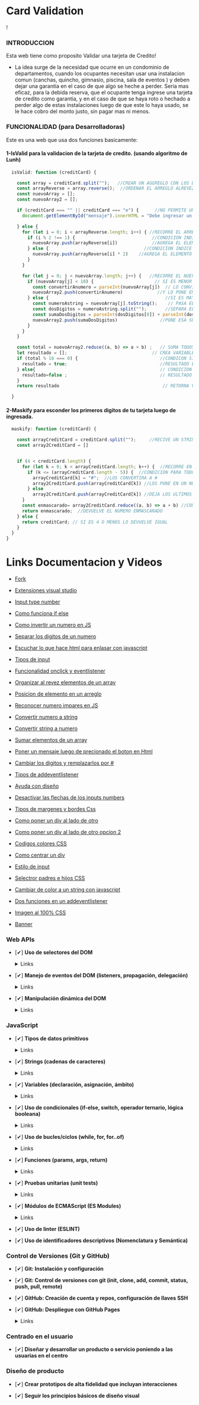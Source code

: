 # Card Validation
! []() 

### INTRODUCCION

Esta web tiene como proposito Validar una tarjeta de Credito!

- La idea surge de la necesidad que ocurre en un condominio de departamentos, cuando los ocupantes necesitan usar una instalacion comun (canchas, quincho, gimnasio, piscina, sala de eventos ) y deben dejar una garantia en el caso de que algo se heche a perder. Seria mas eficaz, para la debida reserva, que el ocupante tenga ingrese una tarjeta de credito como garantia, y en el caso de que se haya roto o hechado a perder algo de estas instalaciones luego de que este lo haya usado, se le hace cobro del monto justo, sin pagar mas ni menos.

### FUNCIONALIDAD (para Desarrolladoras)

Este es una web que usa dos funciones basicamente:

#### 1-IsValid para la validacion de la tarjeta de credito. (usando algoritmo de Lunh)

```javascript
  isValid: function (creditCard) {

    const array = creditCard.split("");   //CREAR UN AGGREGLO CON LOS DIGITOS INGRESADOS
    const arrayReverse = array.reverse();  //ORDENAR EL ARREGLO ALREVEZ
    const nuevoArray = [];
    const nuevoArray2 = [];

    if (creditCard === "" || creditCard === "e") {      //NO PERMITE UN STRING VACIO O LETRA "e"
      document.getElementById("mensaje").innerHTML = "Debe ingresar un numero de tarjeta valido".fontcolor('blue')  //MENSAJE DE ERROR

    } else {
      for (let i = 0; i < arrayReverse.length; i++) { //RECORRE EL ARREGLO
        if (i % 2 !== 1) {                             //CONDICION INDICE  PAR
          nuevoArray.push(arrayReverse[i])             //AGREGA EL ELEMENTO
        } else {                                    //CONDICION INDICE IMPAR
          nuevoArray.push(arrayReverse[i] * 2)    //AGREGA EL ELEMENTO MULTIPLICADO POR DOS
        }
      }

      for (let j = 0; j < nuevoArray.length; j++) {   //RECORRE EL NUEVO ARREGLO
        if (nuevoArray[j] < 10) {                       // SI ES MENOR QUE DIEZ
          const convertirAnumero = parseInt(nuevoArray[j])  // LO CONVIERTE A NUMERO
          nuevoArray2.push(convertirAnumero)             //Y LO PONE EN OTRO ARREGLO
        } else {                                            //SI ES MAYOR A 10 (DE 2 DIGITOS)
          const numeroAstring = nuevoArray[j].toString();    // PASA EL NUMERO A UNA CADENA DE STRING
          const dosDigitos = numeroAstring.split("");       //SEPARA EL STRING EN UN ARREGLO
          const sumaDosDigitos = parseInt(dosDigitos[0]) + parseInt(dosDigitos[1]);  //SUMA LOS DOS ELEMENTOS COMO NUMEROS
          nuevoArray2.push(sumaDosDigitos)                //PONE ESA SUMA EN EL NUEVO ARREGLO
        }
      }
    }

    const total = nuevoArray2.reduce((a, b) => a + b) ;   // SUMA TODOS LOS DIGITOS
    let resultado = [];                                // CREA VARIABLE RESULTADO
    if (total % 10 === 0) {                               //CONDICON SI ES DIVISIBLE POR 10
      resultado = true;                                   //RESULTADO ES IGUAL A VERDADERO
    } else{                                               // CONDICION SI NO ES DIVISIBLE PO 10
      resultado=false ;                                   // RESULTADO FALSO
    }
    return resultado                                       // RETORNA VARIABLE CON RESULTADO

  }
```

#### 2-Maskify para esconder los primeros digitos de tu tarjeta luego de ingresada.

```javascript
  maskify: function (creditCard) {

    const arrayCreditCard = creditCard.split("");     //RECIVE UN STRING Y LO CONVIERTE A ARRAY
    const array2CreditCard = []


    if (4 < creditCard.length) {
      for (let k = 0; k < arrayCreditCard.length; k++) {  //RECORRE EN ARREGLO
        if (k <= (arrayCreditCard.length - 5)) {  //CONDICION PARA TODOS LOS NUMERO DEJANDO 4 SIN ACCIONAR
          arrayCreditCard[k] = "#";  //LOS CONVERTIRA A #
          array2CreditCard.push(arrayCreditCard[k]) //LOS PONE EN UN NUEVO ARRAY
        } else
          array2CreditCard.push(arrayCreditCard[k]) //DEJA LOS ULTIMOS 4 SIN MODIFICAR Y LOS PONE EN EL ARRAY
      }
      const enmascarado= array2CreditCard.reduce((a, b) => a + b) //CONCATENA LOS DIGITOS DEL ARRAY
      return enmascarado;  //DEVUELVE EL NUMERO ENMASCARADO
    } else {
      return creditCard; // SI ES 4 O MENOS LO DEVUELVE IGUAL
    }
  }
}
```

# Links Documentacion y Videos

- [Fork](https://desarrolloweb.com/articulos/fork-git)

- [Extensiones visual studio](https://www.youtube.com/watch?v=Y2WlJJ3Jjlk&ab_channel=EDteam)

- [Input type number](https://www.coderbox.net/blog/permitir-solo-numeros-en-un-campo-de-texto-con-javascript/)

- [Como funciona if else](https://developer.mozilla.org/es/docs/Web/JavaScript/Reference/Statements/if...else)

- [Como invertir un numero en JS](https://devxdev.net/invertir-numero-javascript/)

- [Separar los digitos de un numero](https://www.youtube.com/watch?v=TZvyd45ORJQ&ab_channel=JohnOrtizOrdo%C3%B1ez)

- [Escuchar lo que hace html para enlasar con javascript](https://developer.mozilla.org/es/docs/Web/API/EventTarget/addEventListener)

- [Tipos de input](https://www.youtube.com/watch?v=u1JRC24rUfk&ab_channel=KikoPalomares)

- [Funcionalidad onclick y eventlistener](https://www.freecodecamp.org/espanol/news/boton-html-onclick-tutorial-de-evento-de-clic-en-javascript/)

- [Organizar al revez elementos de un array](https://developer.mozilla.org/es/docs/Web/JavaScript/Reference/Global_Objects/Array/reverse)

- [Posicion de elemento en un arreglo](<https://www.freecodecamp.org/espanol/news/el-manual-de-arreglos-en-javascript/#:~:text=El%}20m%C3%A9todo%20de%20arreglo%20indexOf,m%C3%A9todo%20indexOf()%20regresa%20%2D1%20.>)

- [Reconocer numero impares en JS](https://www.forosdelweb.com/f13/reconocer-numeros-impares-javascript-763675/)

- [Convertir numero a string](https://developer.mozilla.org/en-US/docs/Web/JavaScript/Reference/Global_Objects/Object/toString)

- [Convertir string a numero](<https://keepcoding.io/blog/como-convertir-un-string-en-numero-en-javascript/#:~:text=Convertir%20string%20a%20n%C3%BAmero%20JavaScript%20con%20parseInt(),-Por%20otra%20parte&text=Esta%20instrucci%C3%B3n%20convierte%20directamente%20un,entero%20m%C3%A1s%20cercano%20al%20decimal.>)

- [Sumar elementos de un array](https://es.stackoverflow.com/questions/248429/sumar-elementos-de-un-array-en-javascript)

- [Poner un mensaje luego de precionado el boton en Html](https://www.youtube.com/watch?v=CdOO-Z4SgYY&ab_channel=ProfesorDiegoNogueira)

- [Cambiar los digitos y remplazarlos por # ](https://gist.github.com/ahmadalibaloch/ec97aaebf12853b018239aa05f40dea9)

- [Tipos de addeventlistener](http://www.mywonderland.es/curso_js/addevent/index.html)

- [Ayuda con diseño](https://dribbble.com/)

- [Desactivar las flechas de los inputs numbers](https://www.diariodeunprogramador.net/desactivar-las-flechas-de-los-inputs-numbers/)

- [Tipos de margenes y bordes Css](https://www.lawebera.es/xhtml-css/margen-relleno-bordes-de-capas-con-css-html.php#:~:text=En%20el%20c%C3%B3digo%20CSS%2C%20el,se%20le%20determina%20el%20margen.)

- [Como poner un div al lado de otro](https://donestandares.wordpress.com/2008/01/23/colocar-un-div-junto-de-otro-seguimos-con-los-cursos/)

- [Como poner un div al lado de otro opcion 2](https://uniwebsidad.com/libros/css-avanzado/capitulo-3/selector-de-hijos)

- [Codigos colores CSS](https://htmlcolorcodes.com/es/)

- [Como centrar un div](https://rafaelneto.dev/blog/como-centrar-div/)

- [Estilo de input](https://www.arsys.es/blog/campos-input-texto-css)

- [Selectror padres e hijos CSS](https://uniwebsidad.com/libros/css-avanzado/capitulo-3/selector-de-hijos)

- [Cambiar de color a un string con javascript](https://developer.mozilla.org/es/docs/Web/JavaScript/Reference/Global_Objects/String/fontcolor)

- [Dos funciones en un addeventlistener](https://lenguajejs.com/javascript/eventos/addeventlistener/)

- [Imagen al 100% CSS](https://www.freecodecamp.org/espanol/news/tutorial-de-imagenes-responsivas-en-css-como-hacer-que-las-imagenes-sean-responsivas-con-css/#:~:text=Para%20hacer%20que%20una%20imagen,las%20absolutas%2C%20como%20los%20p%C3%ADxeles.)

- [Banner](https://www.youtube.com/watch?v=TpsTGGsyREQ&ab_channel=J%26GProyectosWeb)

### Web APIs

- [✔] **Uso de selectores del DOM**

    <details><summary>Links</summary><p>

  - [Manipulación del DOM](https://curriculum.laboratoria.la/es/topics/browser/02-dom/03-1-dom-methods-selection)
  - [Introducción al DOM - MDN](https://developer.mozilla.org/es/docs/Web/API/Document_Object_Model/Introduction)
  - [Localizando elementos DOM usando selectores - MDN](https://developer.mozilla.org/es/docs/Web/API/Document_object_model/Locating_DOM_elements_using_selectors)
  </p></details>

- [✔] **Manejo de eventos del DOM (listeners, propagación, delegación)**

    <details><summary>Links</summary><p>

  - [Introducción a eventos - MDN](https://developer.mozilla.org/es/docs/Learn/JavaScript/Building_blocks/Events)
  - [EventTarget.addEventListener() - MDN](https://developer.mozilla.org/es/docs/Web/API/EventTarget/addEventListener)
  - [EventTarget.removeEventListener() - MDN](https://developer.mozilla.org/es/docs/Web/API/EventTarget/removeEventListener)
  - [El objeto Event](https://developer.mozilla.org/es/docs/Web/API/Event)
  </p></details>

- [✔] **Manipulación dinámica del DOM**

    <details><summary>Links</summary><p>

  - [Introducción al DOM](https://developer.mozilla.org/es/docs/Web/API/Document_Object_Model/Introduction)
  - [Node.appendChild() - MDN](https://developer.mozilla.org/es/docs/Web/API/Node/appendChild)
  - [Document.createElement() - MDN](https://developer.mozilla.org/es/docs/Web/API/Document/createElement)
  - [Document.createTextNode()](https://developer.mozilla.org/es/docs/Web/API/Document/createTextNode)
  - [Element.innerHTML - MDN](https://developer.mozilla.org/es/docs/Web/API/Element/innerHTML)
  - [Node.textContent - MDN](https://developer.mozilla.org/es/docs/Web/API/Node/textContent)
  </p></details>

### JavaScript

- [✔] **Tipos de datos primitivos**

    <details><summary>Links</summary><p>

  - [Valores primitivos - MDN](https://developer.mozilla.org/es/docs/Web/JavaScript/Data_structures#valores_primitivos)
  </p></details>

- [✔] **Strings (cadenas de caracteres)**

    <details><summary>Links</summary><p>

  - [Strings](https://curriculum.laboratoria.la/es/topics/javascript/06-strings)
  - [String — Cadena de caracteres - MDN](https://developer.mozilla.org/es/docs/Web/JavaScript/Reference/Global_Objects/String)
  </p></details>

- [✔] **Variables (declaración, asignación, ámbito)**

    <details><summary>Links</summary><p>

  - [Valores, tipos de datos y operadores](https://curriculum.laboratoria.la/es/topics/javascript/01-basics/01-values-variables-and-types)
  - [Variables](https://curriculum.laboratoria.la/es/topics/javascript/01-basics/02-variables)
  </p></details>

- [✔] **Uso de condicionales (if-else, switch, operador ternario, lógica booleana)**

    <details><summary>Links</summary><p>

  - [Estructuras condicionales y repetitivas](https://curriculum.laboratoria.la/es/topics/javascript/02-flow-control/01-conditionals-and-loops)
  - [Tomando decisiones en tu código — condicionales - MDN](https://developer.mozilla.org/es/docs/Learn/JavaScript/Building_blocks/conditionals)
  </p></details>

- [✔] **Uso de bucles/ciclos (while, for, for..of)**

    <details><summary>Links</summary><p>

  - [Bucles (Loops)](https://curriculum.laboratoria.la/es/topics/javascript/02-flow-control/02-loops)
  - [Bucles e iteración - MDN](https://developer.mozilla.org/es/docs/Web/JavaScript/Guide/Loops_and_iteration)
  </p></details>

- [✔] **Funciones (params, args, return)**

    <details><summary>Links</summary><p>

  - [Funciones (control de flujo)](https://curriculum.laboratoria.la/es/topics/javascript/02-flow-control/03-functions)
  - [Funciones clásicas](https://curriculum.laboratoria.la/es/topics/javascript/03-functions/01-classic)
  - [Arrow Functions](https://curriculum.laboratoria.la/es/topics/javascript/03-functions/02-arrow)
  - [Funciones — bloques de código reutilizables - MDN](https://developer.mozilla.org/es/docs/Learn/JavaScript/Building_blocks/Functions)
  </p></details>

- [✔] **Pruebas unitarias (unit tests)**

    <details><summary>Links</summary><p>

  - [Empezando con Jest - Documentación oficial](https://jestjs.io/docs/es-ES/getting-started)
  </p></details>

- [✔] **Módulos de ECMAScript (ES Modules)**

    <details><summary>Links</summary><p>

  - [import - MDN](https://developer.mozilla.org/es/docs/Web/JavaScript/Reference/Statements/import)
  - [export - MDN](https://developer.mozilla.org/es/docs/Web/JavaScript/Reference/Statements/export)
  </p></details>

- [✔] **Uso de linter (ESLINT)**

- [✔] **Uso de identificadores descriptivos (Nomenclatura y Semántica)**

### Control de Versiones (Git y GitHub)

- [✔] **Git: Instalación y configuración**

- [✔] **Git: Control de versiones con git (init, clone, add, commit, status, push, pull, remote)**

- [✔] **GitHub: Creación de cuenta y repos, configuración de llaves SSH**

- [✔] **GitHub: Despliegue con GitHub Pages**

    <details><summary>Links</summary><p>

  - [Sitio oficial de GitHub Pages](https://pages.github.com/)
  </p></details>

### Centrado en el usuario

- [✔] **Diseñar y desarrollar un producto o servicio poniendo a las usuarias en el centro**

### Diseño de producto

- [✔] **Crear prototipos de alta fidelidad que incluyan interacciones**

- [✔] **Seguir los principios básicos de diseño visual**
